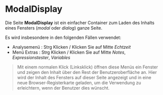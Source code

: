 # ModalDisplay

Die Seite **ModalDisplay** ist ein einfacher Container zum Laden des Inhalts eines Fensters (*modal* oder *dialog*) ganze Seite.

Es wird insbesondere in den folgenden Fällen verwendet:
- Analysemenü : Strg Klicken / Klicken Sie auf Mitte *Echtzeit*
- Menü Extras : Strg Klicken / Klicken Sie auf Mitte *Notes*, *Expressionstester*, *Variables*

> Mit einem normalen Klick (Linksklick) öffnen diese Menüs ein Fenster und zeigen den Inhalt über den Rest der Benutzeroberfläche an. Hier wird der Inhalt des Fensters auf dieser Seite angezeigt und in eine neue Browser-Registerkarte geladen, um die Verwendung zu erleichtern, wenn der Benutzer dies wünscht.
